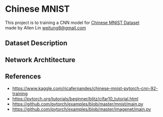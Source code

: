 # Chinese MNIST

This project is to training a CNN model
for [Chinese MNIST Dataset](https://www.kaggle.com/gpreda/chinese-mnist) \
made by Allen Lin <weitung8@gmail.com>

## Dataset Description

## Network Archtitecture

## References
* https://www.kaggle.com/ricafernandes/chinese-mnist-pytorch-cnn-92-training
* https://pytorch.org/tutorials/beginner/blitz/cifar10_tutorial.html
* https://github.com/pytorch/examples/blob/master/mnist/main.py
* https://github.com/pytorch/examples/blob/master/imagenet/main.py
